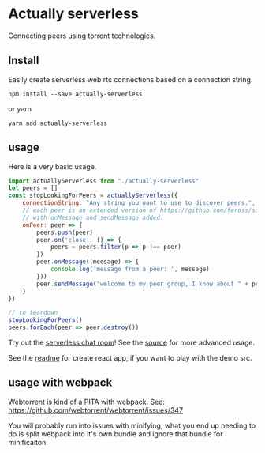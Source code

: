 # Actually serverless
Connecting peers using torrent technologies.

## Install

Easily create serverless web rtc connections based on a connection string.

`npm install --save actually-serverless`

or yarn

`yarn add actually-serverless`

## usage

Here is a very basic usage. 

```js
import actuallyServerless from "./actually-serverless"
let peers = []
const stopLookingForPeers = actuallyServerless({
    connectionString: "Any string you want to use to discover peers.",
    // each peer is an extended version of https://github.com/feross/simple-peer
    // with onMessage and sendMessage added.
    onPeer: peer => {
        peers.push(peer)
        peer.on('close', () => {
            peers = peers.filter(p => p !== peer)
        })
        peer.onMessage((meesage) => {
            console.log('message from a peer: ', message)
        }))
        peer.sendMessage("welcome to my peer group, I know about " + peers.length + " peers")
    }
})

// to teardown
stopLookingForPeers()
peers.forEach(peer => peer.destroy())
```

Try out the [serverless chat room](https://ericwooley.github.io/actually-serverless/)! See the [source](./src/App.tsx) for more advanced usage.

See the [readme](./README-CRA.md) for create react app, if you want to play with the demo src.

## usage with webpack

Webtorrent is kind of a PITA with webpack. See:
https://github.com/webtorrent/webtorrent/issues/347

You will probably run into issues with minifying, what you end up needing to do is split webpack into it's own bundle and ignore that bundle for minificaiton.